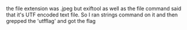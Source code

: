 the file extension was .jpeg but exiftool as well as the file command said that it's UTF encoded text file. So I ran strings command on it and then grepped the 'utfflag' and got the flag
